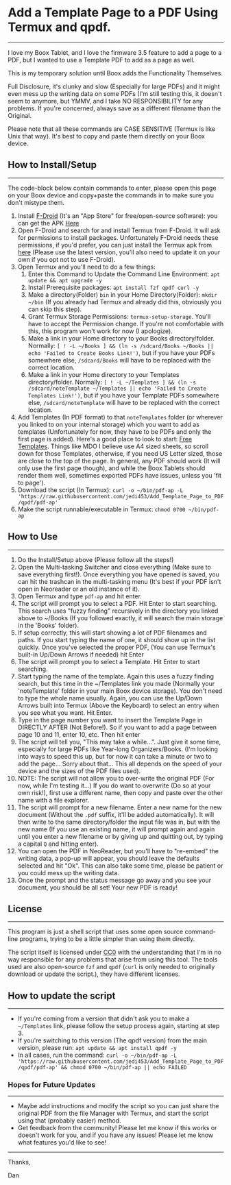 # Add a Template Page to a PDF Using Termux and qpdf.
---------------
I love my Boox Tablet, and I love the firmware 3.5 feature to add a page to a PDF, but I wanted to use a Template PDF to add as a page as well.

This is my temporary solution until Boox adds the Functionality Themselves.  

Full Disclosure, it's clunky and slow (Especially for large PDFs) and it might even mess up the writing data on some PDFs (I'm still testing this, it doesn't seem to anymore, but YMMV, and I take NO RESPONSIBILITY for any problems.  If you're concerned, always save as a different filename than the Original.

Please note that all these commands are CASE SENSITIVE (Termux is like Unix that way).  It's best to copy and paste them directly on your Boox device.

## How to Install/Setup
--------------
The code-block below contain commands to enter, please open this page on your Boox device and copy+paste the commands in to make sure you don't mistype them.
1. Install [F-Droid](https://f-droid.org/) (It's an "App Store" for free/open-source software): you can get the APK [Here](https://f-droid.org/F-Droid.apk)
2. Open F-Droid and search for and install Termux from F-Droid. It will ask for permissions to install packages.  Unfortunately F-Droid needs these permissions, if you'd prefer, you can just install the Termux apk from [here](https://f-droid.org/en/packages/com.termux/) (Please use the latest version, you'll also need to update it on your own if you opt not to use F-Droid).
3. Open Termux and you'll need to do a few things:
    1. Enter this Command to Update the Command Line Environment: `apt update && apt upgrade -y`
    2. Install Prerequisite packages: `apt install fzf qpdf curl -y`
    3. Make a directory(Folder) `bin` in your Home Directory(Folder): `mkdir ~/bin`  (If you already had Termux and already did this, obviously you can skip this step).
    4. Grant Termux Storage Permissions: `termux-setup-storage`.  You'll have to accept the Permission change.  If you're not comfortable with this, this program won't work for now (I apologize).
    5. Make a link in your Home directory to your Books directory/folder.  Normally: `[ ! -L ~/Books ] && (ln -s /sdcard/Books ~/Books || echo 'Failed to Create Books Link!')`, but if you have your PDFs somewhere else, `/sdcard/Books` will have to be replaced with the correct location.
    6. Make a link in your Home directory to your Templates directory/folder.  Normally: `[ ! -L ~/Templates ] && (ln -s /sdcard/noteTemplate ~/Templates || echo 'Failed to Create Templates Link!')`, but if you have your Template PDFs somewhere else, `/sdcard/noteTemplate` will have to be replaced with the correct location.
5. Add Templates (In PDF format) to that `noteTemplates` folder (or wherever you linked to on your internal storage) which you want to add as templates (Unfortunately for now, they have to be PDFs and only the first page is added). Here's a good place to look to start: [Free Templates](https://www.inksandpens.com/post/ruled-paper-templates/). Things like MDO I believe use A4 sized sheets, so scroll down for those Templates, otherwise, if you need US Letter sized, those are close to the top of the page.  In general, any PDF should work (It will only use the first page though), and while the Boox Tablets should render them well, sometimes exported PDFs have issues, unless you 'fit to page').
6. Download the script (In Termux): `curl -o ~/bin/pdf-ap -L 'https://raw.githubusercontent.com/jedi453/Add_Template_Page_to_PDF/qpdf/pdf-ap'`
7. Make the script runnable/executable in Termux: `chmod 0700 ~/bin/pdf-ap`

## How to Use
------------
1. Do the Install/Setup above (Please follow all the steps!)
2. Open the Multi-tasking Switcher and close everything (Make sure to save everything first!).  Once everything you have opened is saved, you can hit the trashcan in the multi-tasking menu (It's best if your PDF isn't open in Neoreader or an old instance of it).
3. Open Termux and type `pdf-ap` and hit enter.  
4. The script will prompt you to select a PDF.  Hit Enter to start searching.  This search uses "fuzzy finding" recursively in the directory you linked above to ~/Books (If you followed exactly, it will search the main storage in the 'Books' folder).
5. If setup correctly, this will start showing a lot of PDF filenames and paths.  If you start typing the name of one, it should show up in the list quickly. Once you've selected the proper PDF, (You can use Termux's built-in Up/Down Arrows if needed) hit Enter
6. The script will prompt you to select a Template.  Hit Enter to start searching.
7. Start typing the name of the template. Again this uses a fuzzy finding search, but this time in the ~/Templates link you made (Normally your 'noteTemplate' folder in your main Boox device storage). You don't need to type the whole name usually. Again, you can use the Up/Down Arrows built into Termux (Above the Keyboard) to select an entry when you see what you want.  Hit Enter.
8. Type in the page number you want to insert the Template Page in DIRECTLY AFTER (Not Before!).  So if you want to add a page between page 10 and 11, enter 10, etc. Then hit enter
9. The script will tell you, "This may take a while...".  Just give it some time, especially for large PDFs like Year-long Organizers/Books. (I'm looking into ways to speed this up, but for now it can take a minute or two to add the page... Sorry about that... This all depends on the speed of your device and the sizes of the PDF files used).
10. NOTE: The script will not allow you to over-write the original PDF (For now, while I'm testing it...) If you do want to overwrite (Do so at your own risk!), first use a different name, then copy and paste over the other name with a file explorer.
11. The script will prompt for a new filename.  Enter a new name for the new document (Without the `.pdf` suffix, it'll be added automatically).  It will then write to the same directory/folder the input file was in, but with the new name (If you use an existing name, it will prompt again and again until you enter a new filename or by giving up and quitting out, by typing a capital `Q` and hitting enter).
12. You can open the PDF in NeoReader, but you'll have to "re-embed" the writing data, a pop-up will appear, you should leave the defaults selected and hit "Ok".  This can also take some time, please be patient or you could mess up the writing data.
13. Once the prompt and the status message go away and you see your document, you should be all set! Your new PDF is ready!

## License
----------
This program is just a shell script that uses some open source command-line programs, trying to be a little simpler than using them directly.

The script itself is licensed under [CC0](https://creativecommons.org/public-domain/cc0/) with the understanding that I'm in no way responsible for any problems that arise from using this tool.  The tools used are also open-source `fzf` and `qpdf` (`curl` is only needed to originally download or update the script.), they have different licenses.

## How to update the script
---------
- If you're coming from a version that didn't ask you to make a `~/Templates` link, please follow the setup process again, starting at step 3.
- If you're switching to this version (The qpdf version) from the main version, please run: `apt update && apt install qpdf -y`
- In all cases, run the command: `curl -o ~/bin/pdf-ap -L 'https://raw.githubusercontent.com/jedi453/Add_Template_Page_to_PDF/qpdf/pdf-ap' && chmod 0700 ~/bin/pdf-ap || echo FAILED`

### Hopes for Future Updates
---------------
- Maybe add instructions and modify the script so you can just share the original PDF from the file Manager with Termux, and start the script using that (probably easier) method.
- Get feedback from the community!  Please let me know if this works or doesn't work for you, and if you have any issues!  Please let me know what features you'd like to see!

----------------
Thanks,

Dan
